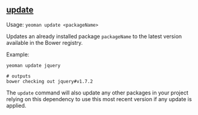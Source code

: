 

## <a href="#update" name="update">update</a>

Usage: `yeoman update <packageName>`

Updates an already installed package `packageName` to the latest version available in the Bower registry.

Example:

```shell
yeoman update jquery

# outputs
bower checking out jquery#v1.7.2
```

The `update` command will also update any other packages in your project relying on this dependency to use
this most recent version if any update is applied.
